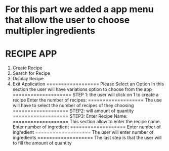 For this part we added a app menu that allow the user to choose multipler ingredients
==================
RECIPE APP
====================
1) Create Recipe
2) Search for Recipe
3) Display Recipe
4) Exit Application
==================
Please Select an Option
In this section the user will have variations option to choose from the app
====================
STEP 1: the user will click on 1 to create a recipe
Enter the number of recipes:
===================
The use will have to select the number of recipes of they choosing
===================
STEP2: will amount of quantity
=================== 
STEP3: Enter Recipe Name:
===================
This section allow to enter the recipe name Enter number of ingredient
===================
Enter number of ingredient
===================
The user will enter number of ingredients
===================
The last step is that the user will to fill the amount of quantity
